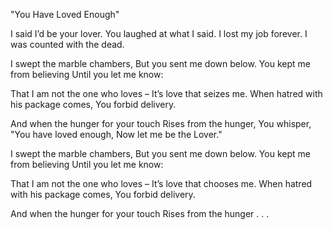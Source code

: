 "You Have Loved Enough"

I said I’d be your lover.
You laughed at what I said.
I lost my job forever.
I was counted with the dead.

I swept the marble chambers,
But you sent me down below.
You kept me from believing
Until you let me know:

That I am not the one who loves –
It’s love that seizes me.
When hatred with his package comes,
You forbid delivery.

And when the hunger for your touch
Rises from the hunger,
You whisper, "You have loved enough,
Now let me be the Lover."

I swept the marble chambers,
But you sent me down below.
You kept me from believing
Until you let me know:

That I am not the one who loves –
It’s love that chooses me.
When hatred with his package comes,
You forbid delivery.

And when the hunger for your touch
Rises from the hunger . . .
